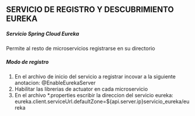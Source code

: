 ## SERVICIO DE REGISTRO Y DESCUBRIMIENTO EUREKA

##### *Servicio Spring Cloud Eureka*
Permite al resto de microservicios registrarse en su directorio

##### *Modo de registro*

1. En el archivo de inicio del servicio a registrar incovar a la siguiente anotacion: @EnableEurekaServer
2. Habilitar las librerias de actuator en cada microservicio
3. En el archivo *.properties escribir la direccion del servicio eureka: eureka.client.serviceUrl.defaultZone=${api.server.ip}servicio_eureka/eureka

